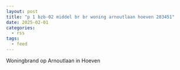 ```yaml
---
layout: post
title: "p 1 bzb-02 middel br br woning arnoutlaan hoeven 203451"
date: 2025-02-01
categories: 
  - rss
tags: 
  - feed
---
```


Woningbrand op Arnoutlaan in Hoeven
